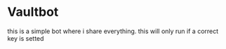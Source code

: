 # Vaultbot
this is a simple bot where i share everything.
this will only run if a correct key is setted
